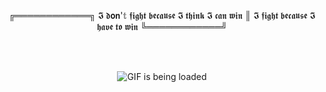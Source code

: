 <p align="center">
╔════════════╗
 𝕴 𝖉𝗼𝗻'𝕥 𝖋𝖎𝖌𝖍𝖙 
 𝖇𝖊𝖈𝖆𝖚𝖘𝖊 𝕴 𝖙𝖍𝖎𝖓𝖐 
 𝕴 𝖈𝖆𝖓 𝖜𝖎𝖓 ║ 𝕴 𝖋𝖎𝖌𝖍𝖙 
 𝖇𝖊𝖈𝖆𝖚𝖘𝖊 𝕴 𝖍𝖆𝖛𝖊 𝖙𝖔 𝖜𝖎𝖓 
╚════════════╝
</p>
<br/>
<br/>
<p align="center">
  <img src="https://github.com/arth2002/arth2002/blob/main/ichigo-kurosaki-ichigo.gif" alt="GIF is being loaded">
</p>

